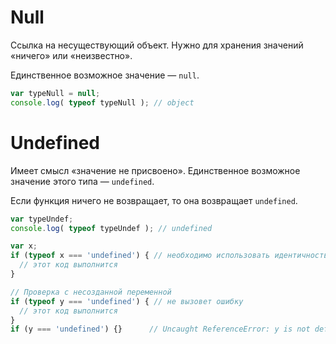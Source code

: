 # Null

Ссылка на несуществующий объект. Нужно для хранения значений «ничего» или «неизвестно».

Единственное возможное значение — `null`.

```js
var typeNull = null;
console.log( typeof typeNull ); // object
```



# Undefined

Имеет смысл «значение не присвоено». Единственное возможное значение этого типа — `undefined`.

Если функция ничего не возвращает, то она возвращает `undefined`.

```js
var typeUndef;
console.log( typeof typeUndef ); // undefined

var x;
if (typeof x === 'undefined') { // необходимо использовать идентичность, т.к. undefined == null
  // этот код выполнится
}

// Проверка с несозданной переменной
if (typeof y === 'undefined') { // не вызовет ошибку
  // этот код выполнится
}
if (y === 'undefined') {}      // Uncaught ReferenceError: y is not defined
```
